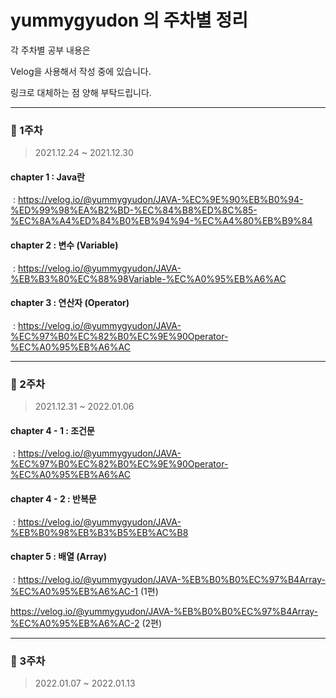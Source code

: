 # yummygyudon 의 주차별 정리

각 주차별 공부 내용은

Velog을 사용해서 작성 중에 있습니다.



링크로 대체하는 점 양해 부탁드립니다.

---

### 📌 1주차

> 2021.12.24 ~ 2021.12.30

#### chapter 1 : Java란 

​	: https://velog.io/@yummygyudon/JAVA-%EC%9E%90%EB%B0%94-%ED%99%98%EA%B2%BD-%EC%84%B8%ED%8C%85-%EC%8A%A4%ED%84%B0%EB%94%94-%EC%A4%80%EB%B9%84

#### chapter 2 : 변수 (Variable)

​	: https://velog.io/@yummygyudon/JAVA-%EB%B3%80%EC%88%98Variable-%EC%A0%95%EB%A6%AC

#### chapter 3 : 연산자 (Operator)

​	: https://velog.io/@yummygyudon/JAVA-%EC%97%B0%EC%82%B0%EC%9E%90Operator-%EC%A0%95%EB%A6%AC



---

### 📌 2주차

> 2021.12.31 ~ 2022.01.06

#### chapter 4 - 1 : 조건문

​	: https://velog.io/@yummygyudon/JAVA-%EC%97%B0%EC%82%B0%EC%9E%90Operator-%EC%A0%95%EB%A6%AC

#### chapter 4 - 2 : 반복문

​	: https://velog.io/@yummygyudon/JAVA-%EB%B0%98%EB%B3%B5%EB%AC%B8

#### chapter 5 : 배열 (Array)

​	: https://velog.io/@yummygyudon/JAVA-%EB%B0%B0%EC%97%B4Array-%EC%A0%95%EB%A6%AC-1 (1편)

https://velog.io/@yummygyudon/JAVA-%EB%B0%B0%EC%97%B4Array-%EC%A0%95%EB%A6%AC-2 (2편)



---

### 📌 3주차

> 2022.01.07 ~ 2022.01.13

